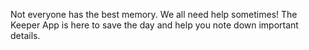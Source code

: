Not everyone has the best memory. We all need help sometimes! The Keeper App is here to save the day and help you note down important details.
